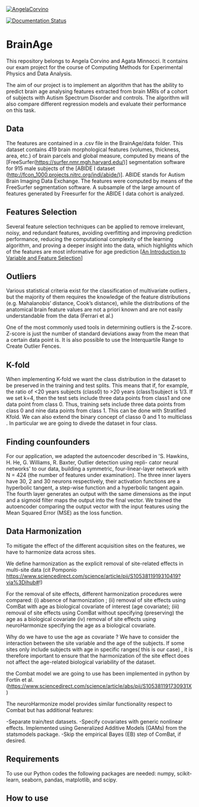 
[![AngelaCorvino](https://circleci.com/gh/AngelaCorvino/BrainAge.svg?style=shield)](https://app.circleci.com/pipelines/github/AngelaCorvino/BrainAge?branch=main&filter=all)

[![Documentation Status](https://readthedocs.org/projects/brainage/badge/?version=latest)](https://brainage.readthedocs.io/en/latest/?badge=latest)


# BrainAge

This repository belongs to Angela Corvino and Agata Minnocci. It contains our exam project for the course of Computing Methods for Experimental Physics and Data Analysis.

The aim of our project is to implement an algorithm that has the ability to predict brain age analysing features extracted from brain MRIs of a cohort of subjects with Autism Spectrum Disorder and controls. The algorithm will also compare different regression models and evaluate their performance on this task.

## Data

The features are contained in a .csv file in the BrainAge/data folder.
This dataset contains 419 brain morphological features (volumes, thickness, area, etc.) of brain parcels and global measure, computed by means of the [FreeSurfer(https://surfer.nmr.mgh.harvard.edu/)] segmentation software for 915 male subjects of the [ABIDE I dataset (http://fcon_1000.projects.nitrc.org/indi/abide/)]. ABIDE stands for Autism Brain Imaging Data Exchange.
The features were computed by means of the FreeSurfer segmentation software. A subsample of the large amount of features generated by Freesurfer for the ABIDE I data cohort is analyzed.

## Features Selection

Several feature selection techniques can be applied to remove irrelevant, noisy, and redundant features, avoiding overfitting and improving prediction performance, reducing the computational complexity of the learning algorithm, and proving a deeper insight into the data, which highlights which of the features are most informative for age prediction [[An Introduction to Variable and Feature Selection](https://www.jmlr.org/papers/volume3/guyon03a/guyon03a.pdf?ref=driverlayer.com/web)]

## Outliers
Various statistical criteria exist for the classification of multivariate outliers , but the majority of them requires the knowledge of the feature distributions (e.g. Mahalanobis’ distance, Cook’s distance), while the distributions of the anatomical brain feature values are not a priori known and are not easily understandable from the data (Ferrari et al.)

One of the most commonly used tools in determining outliers is the Z-score. Z-score is just the number of standard deviations away from the mean that a certain data point is.
It is also possible to use the Interquartile Range to Create Outlier Fences.

## K-fold


When implementing K-fold we want the class distribution in the dataset to be preserved in the training and test splits. This means that if, for example, the ratio of <20 years subjects (class0) to >20 years (class1)subject is 1/3. If we set k=4, then the test sets include three data points from class1 and one data point from class 0. Thus, training sets include three data points from class 0 and nine data points from class 1.
This can be done with Stratified Kfold.
We can also extend the binary concept of classo 0 and 1 to multiclass . In particular we are going to divede the dataset in four class.
## Finding counfounders

For our application, we adapted the autoencoder described in 'S. Hawkins, H. He, G. Williams, R. Baxter, Outlier detection using repli-
 cator neural networks' to our data, building a symmetric, four-linear-layer network with N = 424 (the number of features under examination). The three inner layers have 30, 2 and 30 neurons respectively, their activation functions are a hyperbolic tangent, a step-wise function and a hyperbolic tangent again. The fourth layer generates an output with the same dimensions as the input and a sigmoid filter maps the output into the final vector. We trained the autoencoder comparing the output vector with the input features using the Mean Squared Error (MSE) as the loss function.
 
## Data Harmonization 


To mitigate the effect of the different acquisition sites on the features, we have to harmonize data across sites. 

We define harmonization as the explicit removal of site-related effects in multi-site data (cit Pomponio https://www.sciencedirect.com/science/article/pii/S1053811919310419?via%3Dihub#!)




For the removal of site effects, different harmonization procedures were compared:
(i) absence of harmonization ;
(ii) removal of site effects using ComBat with age as biological covariate of interest (age covariate);
(iii) removal of site effects using ComBat without specifying (preserving) the age as a biological covariate 
(iv) removal of site effects using neuroHarmonize  specifying the age as a biological covariate.

Why do we have to use the age as covariate ?
We have to consider the interaction between the site variable and the age of the subjects.
If some sites only include subjects with age in specific ranges( this is our case) , it is therefore important to ensure that the harmonization of the site effect does not affect the age-related biological variability of the dataset.


the Combat model we are going to use has been implemented in python by Fortin et al. (https://www.sciencedirect.com/science/article/abs/pii/S105381191730931X)

The neuroHarmonize model provides similar functionality respect to Combat but has  additional features:

-Separate train/test datasets.
-Specify covariates with generic nonlinear effects. Implemented using Generalized Additive Models (GAMs) from the statsmodels package.
-Skip the empirical Bayes (EB) step of ComBat, if desired.

## Requirements

To use our Python codes the following packages are needed: numpy, scikit-learn, seaborn, pandas, matplotlib, and scipy.

## How to use
